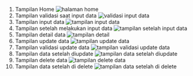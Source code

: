 1. Tampilan Home
   ![halaman home](https://github.com/user-attachments/assets/f8155914-60ba-4f1b-9093-ed88b7bb9a19)
2. Tampilan validasi saat input data
   ![validasi input data](https://github.com/user-attachments/assets/b91609f8-ac77-406a-bcb3-169febba6abd)
3. Tampilan input data
   ![tampilan input data](https://github.com/user-attachments/assets/5353652a-5c29-4c63-9498-2af4ff7c7362)
4. Tampilan setelah melakukan input data
   ![tampilan setelah input data](https://github.com/user-attachments/assets/51291b9b-6c61-44e3-bc1b-8c6b9b40af94)
5. Tampilan detail data
   ![tampilan detail](https://github.com/user-attachments/assets/afd356c5-b336-4586-a1de-0f0ea21b0758)
6. Tampilan update data
   ![tampilan update data](https://github.com/user-attachments/assets/399b1690-5ff4-464d-901c-3f29729f7a84)
7. Tampilan validasi update data
   ![tampilan validasi update data](https://github.com/user-attachments/assets/5724e8e8-9cb8-4895-bcee-b9b5313bba4b)
9. Tampilan data setelah diupdate
   ![tampilan data setelah diupdate](https://github.com/user-attachments/assets/ce03ff9b-d0cc-4537-8339-36aa2813b665)
10. Tampilan delete data
   ![tampilan delete data](https://github.com/user-attachments/assets/c0a6e891-db60-43ac-aa2a-4e5eabdc6765)
11. Tampilan data setelah di delete
    ![tampilan data setelah di delete](https://github.com/user-attachments/assets/8bfe930f-17d3-45a7-b776-03249a790abb)
